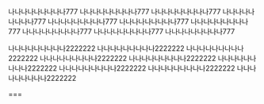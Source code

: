나나나나나나나나나777
나나나나나나나나나777
나나나나나나나나나777
나나나나나나나나나777
나나나나나나나나나777
나나나나나나나나나777
나나나나나나나나나777
나나나나나나나나나777
나나나나나나나나나777
나나나나나나나나나777

나나나나나나나나나2222222
나나나나나나나나나2222222
나나나나나나나나나2222222
나나나나나나나나나2222222
나나나나나나나나나2222222
나나나나나나나나나2222222
나나나나나나나나나2222222
나나나나나나나나나2222222
나나나나나나나나나2222222

===
